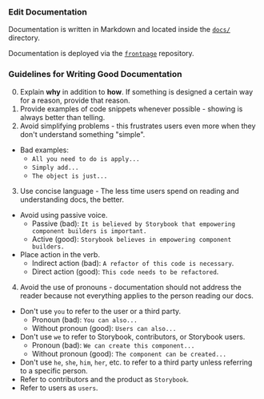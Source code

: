 ### Edit Documentation

Documentation is written in Markdown and located inside the [`docs/`](https://github.com/storybookjs/storybook/tree/master/docs/) directory.

Documentation is deployed via the [`frontpage`](https://github.com/storybookjs/frontpage) repository.

### Guidelines for Writing Good Documentation

0. Explain **why** in addition to **how**. If something is designed a certain way for a reason, provide that reason.
1. Provide examples of code snippets whenever possible - showing is always better than telling.
2. Avoid simplifying problems - this frustrates users even more when they don't understand something "simple".

- Bad examples:
  - `All you need to do is apply...`
  - `Simply add...`
  - `The object is just...`

3. Use concise language - The less time users spend on reading and understanding docs, the better.

- Avoid using passive voice.
  - Passive (bad): `It is believed by Storybook that empowering component builders is important.`
  - Active (good): `Storybook believes in empowering component builders.`
- Place action in the verb.
  - Indirect action (bad): `A refactor of this code is necessary`.
  - Direct action (good): `This code needs to be refactored`.

4. Avoid the use of pronouns - documentation should not address the reader because not everything applies to the person reading our docs.

- Don't use `you` to refer to the user or a third party.
  - Pronoun (bad): `You can also...`
  - Without pronoun (good): `Users can also...`
- Don't use `we` to refer to Storybook, contributors, or Storybook users.
  - Pronoun (bad): `We can create this component...`
  - Without pronoun (good): `The component can be created...`
- Don't use `he`, `she`, `him`, `her`, etc. to refer to a third party unless referring to a specific person.
- Refer to contributors and the product as `Storybook`.
- Refer to users as `users`.
